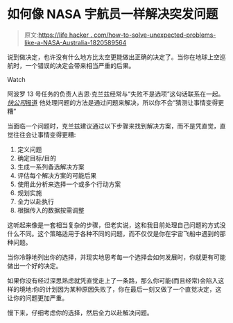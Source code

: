 # 如何像 NASA 宇航员一样解决突发问题

> 原文:[https://life hacker . com/how-to-solve-unexpected-problems-like-a-NASA-Australia-1820589564](https://lifehacker.com/how-to-solve-unexpected-problems-like-a-nasa-astronaut-1820589564)

说到做决定，也许没有什么地方比太空更能做出正确的决定了。当你在地球上空巡航时，一个错误的决定会带来相当严重的后果。

Watch

阿波罗 13 号任务的负责人吉恩·克兰兹经常与“失败不是选项”这句话联系在一起。 [*快公司*报道](https://www.fastcompany.com/3031498/problem-solving-lessons-from-nasa) 他处理问题的方法是通过问题来解决，所以你不会“猜测让事情变得更糟”

当面临一个问题时，克兰兹建议通过以下步骤来找到解决方案，而不是凭直觉，直觉往往会让事情变得更糟:

1.  定义问题
2.  确定目标/目的
3.  生成一系列备选解决方案
4.  评估每个解决方案的可能后果
5.  使用此分析来选择一个或多个行动方案
6.  规划实施
7.  全力以赴执行
8.  根据传入的数据按需调整

这听起来像是一套相当复杂的步骤，但老实说，这和我目前处理自己问题的方式没什么不同。这个策略适用于各种不同的问题，而不仅仅是你在宇宙飞船中遇到的那种问题。

当你冷静地列出你的选择，并现实地思考每一个选择会如何发展时，你就更有可能做出一个好的决定。

如果你没有经过深思熟虑就凭直觉走上了一条路，那么你可能(而且经常)会陷入这样的境地:你的计划因为某种原因失败了，你在最后一刻又做了一个直觉决定，这让你的问题更加严重。

慢下来，仔细考虑你的选择，然后全力以赴解决问题。